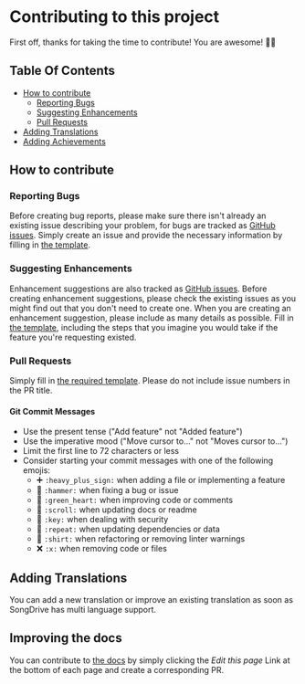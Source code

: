 # Contributing to this project

First off, thanks for taking the time to contribute! You are awesome! :tada::clap:

## Table Of Contents

- [How to contribute](#how-to-contribute)
  - [Reporting Bugs](#reporting-bugs)
  - [Suggesting Enhancements](#suggesting-enhancements)
  - [Pull Requests](#pull-requests)
- [Adding Translations](#adding-translations)  
- [Adding Achievements](#adding-achievements)

## How to contribute

### Reporting Bugs

Before creating bug reports, please make sure there isn't already an existing issue describing your problem, for bugs are tracked as [GitHub issues](https://github.com/devmount/SongDrive/issues). Simply create an issue and provide the necessary information by filling in [the template](ISSUE_TEMPLATE.md).

### Suggesting Enhancements

Enhancement suggestions are also tracked as [GitHub issues](https://github.com/devmount/SongDrive/issues). Before creating enhancement suggestions, please check the existing issues as you might find out that you don't need to create one. When you are creating an enhancement suggestion, please include as many details as possible. Fill in [the template](ISSUE_TEMPLATE.md), including the steps that you imagine you would take if the feature you're requesting existed.

### Pull Requests

Simply fill in [the required template](PULL_REQUEST_TEMPLATE.md). Please do not include issue numbers in the PR title.

#### Git Commit Messages

- Use the present tense ("Add feature" not "Added feature")
- Use the imperative mood ("Move cursor to..." not "Moves cursor to...")
- Limit the first line to 72 characters or less
- Consider starting your commit messages with one of the following emojis:
  - :heavy_plus_sign: `:heavy_plus_sign:` when adding a file or implementing a feature
  - :hammer: `:hammer:` when fixing a bug or issue
  - :green_heart: `:green_heart:` when improving code or comments
  - :scroll: `:scroll:` when updating docs or readme
  - :key: `:key:` when dealing with security
  - :repeat: `:repeat:` when updating dependencies or data
  - :shirt: `:shirt:` when refactoring or removing linter warnings
  - :x: `:x:` when removing code or files

## Adding Translations

You can add a new translation or improve an existing translation as soon as SongDrive has multi language support.

## Improving the docs

You can contribute to [the docs](https://devmount.github.io/SongDrive) by simply clicking the *Edit this page* Link at the bottom of each page and create a corresponding PR.
